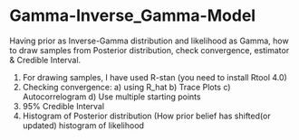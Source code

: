 # Gamma-Inverse_Gamma-Model
Having prior as Inverse-Gamma distribution and likelihood as Gamma, how to draw samples from Posterior distribution, check convergence, estimator & Credible Interval.
1. For drawing samples, I have used R-stan (you need to install Rtool 4.0)
2. Checking convergence:
     a) using R_hat
     b) Trace Plots
     c) Autocorrelogram
     d) Use multiple starting points
3. 95% Credible Interval
4. Histogram of Posterior distribution (How prior belief has shifted(or updated) histogram of likelihood
